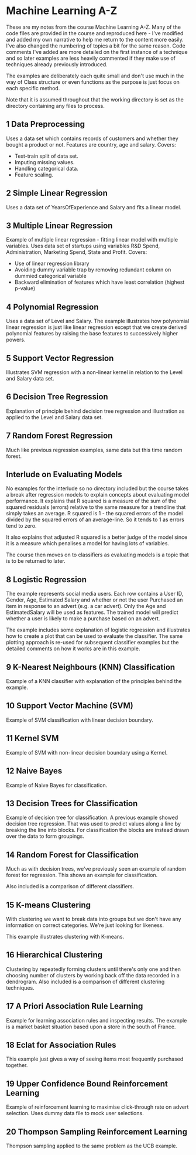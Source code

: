 # Machine Learning A-Z

These are my notes from the course Machine Learning A-Z. Many of the code files are provided in the course and reproduced here - I've modified and added my own narrative to help me return to the content more easily. I've also changed the numbering of topics a bit for the same reason. Code comments I've added are more detailed on the first instance of a technique and so later examples are less heavily commented if they make use of techniques already previously introduced.

The examples are deliberately each quite small and don't use much in the way of Class structure or even functions as the purpose is just focus on each specific method.

Note that it is assumed throughout that the working directory is set as the directory containing any files to process.

## 1 Data Preprocessing

Uses a data set which contains records of customers and whether they bought a product or not. Features are country, age and salary. Covers:

* Test-train split of data set.
* Imputing missing values.
* Handling categorical data.
* Feature scaling.

## 2 Simple Linear Regression

Uses a data set of YearsOfExperience and Salary and fits a linear model.

## 3 Multiple Linear Regression

Example of multiple linear regression - fitting linear model with multiple variables. Uses data set of startups using variables R&D Spend, Administration, Marketing Spend, State and Profit. Covers:

* Use of linear regression library
* Avoiding dummy variable trap by removing redundant column on dummied categorical variable
* Backward elimination of features which have least correlation (highest p-value)

## 4 Polynomial Regression

Uses a data set of Level and Salary. The example illustrates how polynomial linear regression is just like linear regression except that we create derived polynomial features by raising the base features to successively higher powers.

## 5 Support Vector Regression

Illustrates SVM regression with a non-linear kernel in relation to the Level and Salary data set.

## 6 Decision Tree Regression

Explanation of principle behind decision tree regression and illustration as applied to the Level and Salary data set.

## 7 Random Forest Regression

Much like previous regression examples, same data but this time random forest.

## Interlude on Evaluating Models

No examples for the interlude so no directory included but the course takes a break after regression models to explain concepts about evaluating model performance. It explains that R squared is a measure of the sum of the squared residuals (errors) relative to the same measure for a trendline that simply takes an average. R squared is 1 - the squared errors of the model divided by the squared errors of an average-line. So it tends to 1 as errors tend to zero. 

It also explains that adjusted R squared is a better judge of the model since it is a measure which penalises a model for having lots of variables.

The course then moves on to classifiers as evaluating models is a topic that is to be returned to later.

## 8 Logistic Regression

The example represents social media users. Each row contains a User ID, Gender, Age, Estimated Salary and whether or not the user Purchased an item in response to an advert (e.g. a car advert). Only the Age and EstimatedSalary will be used as features. The trained model will predict whether a user is likely to make a purchase based on an advert. 

The example includes some explanation of logistic regression and illustrates how to create a plot that can be used to evaluate the classifier. The same plotting approach is re-used for subsequent classifier examples but the detailed comments on how it works are in this example.

## 9 K-Nearest Neighbours (KNN) Classification

Example of a KNN classifier with explanation of the principles behind the example.

## 10 Support Vector Machine (SVM)

Example of SVM classification with linear decision boundary.

## 11 Kernel SVM

Example of SVM with non-linear decision boundary using a Kernel.

## 12 Naive Bayes

Example of Naive Bayes for classification.

## 13 Decision Trees for Classification

Example of decision tree for classification. A previous example showed decision tree regression. That was used to predict values along a line by breaking the line into blocks. For classification the blocks are instead drawn over the data to form groupings.

## 14 Random Forest for Classification

Much as with decision trees, we've previously seen an example of random forest for regression. This shows an example for classification.

Also included is a comparison of different classifiers.

## 15 K-means Clustering

With clustering we want to break data into groups but we don't have any information on correct categories. We're just looking for likeness.

This example illustrates clustering with K-means.

## 16 Hierarchical Clustering

Clustering by repeatedly forming clusters until there's only one and then choosing number of clusters by working back off the data recorded in a dendrogram. Also included is a comparison of different clustering techniques.

## 17 A Priori Association Rule Learning

Example for learning association rules and inspecting results. The example is a market basket situation based upon a store in the south of France.

## 18 Eclat for Association Rules

This example just gives a way of seeing items most frequently purchased together.

## 19 Upper Confidence Bound Reinforcement Learning

Example of reinforcement learning to maximise click-through rate on advert selection. Uses dummy data file to mock user selections. 

## 20 Thompson Sampling Reinforcement Learning

Thompson sampling applied to the same problem as the UCB example.
